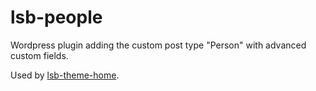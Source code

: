 # lsb-people
Wordpress plugin adding the custom post type "Person" with advanced custom fields.

Used by [lsb-theme-home](git@github.com:lesersokerbok/lsb-theme-home.git).

